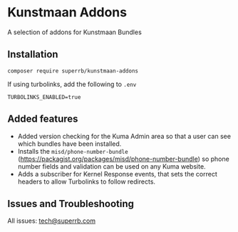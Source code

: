# Kunstmaan Addons
A selection of addons for Kunstmaan Bundles
## Installation
`composer require superrb/kunstmaan-addons`

If using turbolinks, add the following to `.env`
```
TURBOLINKS_ENABLED=true
```
## Added features
- Added version checking for the Kuma Admin area so that a user can see which bundles have been installed.
- Installs the `misd/phone-number-bundle` (https://packagist.org/packages/misd/phone-number-bundle) so phone number fields and validation can be used on any Kuma website.
- Adds a subscriber for Kernel Response events, that sets the correct headers to allow Turbolinks to follow redirects.
## Issues and Troubleshooting
All issues: tech@superrb.com

